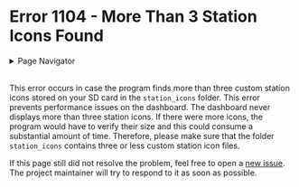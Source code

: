 # Error 1104 - More Than 3 Station Icons Found

<details>
<summary>Page Navigator</summary>
<ul style="list-style: '>>>  '"><li><a href="../">Main Page</a></li>
<li><a href="../errors">Error Pages</a></li>
<li><a href="https://github.com/smolinde/iot-dashboard/issues">Other Issues</a></li></ul>
</details><br>

This error occurs in case the program finds more than three custom station icons stored on your SD card in the `station_icons` folder. This error prevents performance issues on the dashboard. The dashboard never displays more than three station icons. If there were more icons, the program would have to verify their size and this could consume a substantial amount of time. Therefore, please make sure that the folder `station_icons` contains three or less custom station icon files.

If this page still did not resolve the problem, feel free to open a [new issue](https://github.com/smolinde/iot-dashboard/issues/new?template=BLANK_ISSUE). The project maintainer will try to respond to it as soon as possible.